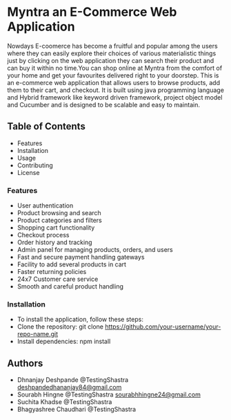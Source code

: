 # Myntra an E-Commerce Web Application
Nowdays E-coomerce has become a fruitful and popular among the users where they can easily explore their choices of various materialistic things just by clicking on the web application they can search their product and can buy it within no time.You can shop online at Myntra from the comfort of your home and get your favourites delivered right to your doorstep. This is an e-commerce web application that allows users to browse products, add them to their cart, and checkout. It is built using java programming language and Hybrid framework like keyword driven framework, project object model and Cucumber  and is designed to be scalable and easy to maintain.

## Table of Contents
* Features
* Installation
* Usage
* Contributing
* License

### Features
* User authentication
* Product browsing and search
* Product categories and filters
* Shopping cart functionality
* Checkout process
* Order history and tracking
* Admin panel for managing products, orders, and users
* Fast and secure payment handling gateways
* Facility to add several products in cart
* Faster returning policies
* 24x7 Customer care service
* Smooth and careful product handling

### Installation
* To install the application, follow these steps:
* Clone the repository: git clone https://github.com/your-username/your-repo-name.git
* Install dependencies: npm install

## Authors
* Dhnanjay Deshpande @TestingShastra   deshpandedhananjay84@gmail.com 
* Sourabh Hingne  @TestingShastra       sourabhhingne24@gmail.com 
* Suchita Khadse @TestingShastra     
* Bhagyashree Chaudhari @TestingShastra













